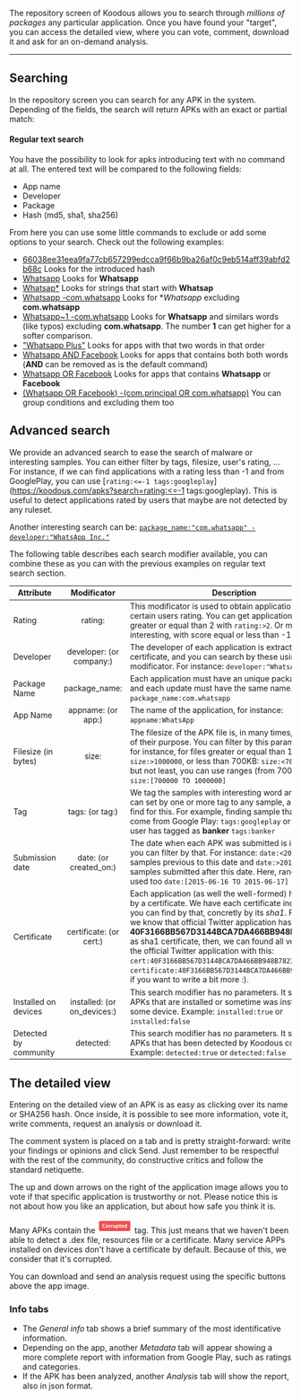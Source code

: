 The repository screen of Koodous allows you to search through _millions of packages_ any particular application. Once you have found your "target", you can access the detailed view, where you can vote, comment, download it and ask for an on-demand analysis. 

***

## Searching

In the repository screen you can search for any APK in the system. Depending of the fields, the search will return APKs with an exact or partial match:

#### Regular text search

You have the possibility to look for apks introducing text with no command at all. The entered text will be compared to the following fields:

- App name
- Developer
- Package
- Hash (md5, sha1, sha256)

From here you can use some little commands to exclude or add some options to your search. Check out the following examples:

- [66038ee31eea9fa77cb657299edcca9f66b9ba26af0c9eb514aff39abfd2b68c](https://koodous.com/apks?search=66038ee31eea9fa77cb657299edcca9f66b9ba26af0c9eb514aff39abfd2b68c) Looks for the introduced hash
- [Whatsapp](https://koodous.com/apks?search=Whatsapp) Looks for **Whatsapp**
- [Whatsap*](https://koodous.com/apks?search=Whatsap*) Looks for strings that start with **Whatsap**
- [Whatsapp -com.whatsapp](https://koodous.com/apks?search=Whatsapp%20-com.whatsapp) Looks for **Whatsapp* excluding **com.whatsapp**
- [Whatsapp~1 -com.whatsapp](https://koodous.com/apks?search=Whatsapp~1%20-com.whatsapp) Looks for **Whatsapp** and similars words (like typos) excluding **com.whatsapp**. The number **1** can get higher for a softer comparison.
- ["Whatsapp Plus"](https://koodous.com/apks?search="Whatsapp%20Plus") Looks for apps with that two words in that order
- [Whatsapp AND Facebook](https://koodous.com/apks?search=Whatsapp%20AND%20Facebook) Looks for apps that contains both both words (**AND** can be removed as is the default command)
- [Whatsapp OR Facebook](https://koodous.com/apks?search=Whatsapp%20OR%20Facebook) Looks for apps that contains **Whatsapp** or **Facebook**
- [(Whatsapp OR Facebook) -(com.principal OR com.whatsapp)](https://koodous.com/apks?search=(Whatsapp%20OR%20Facebook)%20-(com.principal%20OR%20com.whatsapp)) You can group conditions and excluding them too

## Advanced search

We provide an advanced search to ease the search of malware or interesting samples. You can either filter by tags, filesize, user's rating, ... For instance, if we can find applications with a rating less than -1 and from GooglePlay, you can use [```rating:<=-1 tags:googleplay```](https://koodous.com/apks?search=rating:<=-1 tags:googleplay). This is useful to detect applications rated by users that maybe are not detected by any ruleset.

Another interesting search can be: [```package_name:"com.whatsapp" -developer:"WhatsApp Inc."```](https://koodous.com/apks?search=package_name:"com.whatsapp"%20-developer:"WhatsApp%20Inc.")

The following table describes each search modifier available, you can combine these as you can with the previous examples on regular text search section.

| Attribute | Modificator | Description |
| ------------- |:-------------:| ----- |
| Rating | rating: | This modificator is used to obtain application with certain users rating. You can get applications with score greater or equal than 2 with ```rating:>2```. Or more interesting, with score equal or less than -1 ```rating:>=-1``` |
| Developer | developer: (or company:) | The developer of each application is extracted from the certificate, and you can search by these using this modificator. For instance: ```developer:"WhatsApp Inc."``` |
| Package Name | package_name: | Each application must have an unique package name, and each update must have the same name. Example: ```package_name:com.whatsapp``` |
| App Name | appname: (or app:) | The name of the application, for instance: ```appname:WhatsApp``` |
| Filesize (in bytes) | size: | The filesize of the APK file is, in many times, an indicator of their purpose. You can filter by this parameter with, for instance, for files greater or equal than 1MB: ```size:>1000000```, or less than 700KB: ```size:<700000```. Last but not least, you can use ranges (from 700kb to 1MB) ```size:[700000 TO 1000000]``` |
| Tag | tags: (or tag:) | We tag the samples with interesting word and each user can set by one or more tag to any sample, and you can find for this. For example, finding sample that we know come from Google Play: ```tags:googleplay``` or that any user has tagged as **banker** ```tags:banker``` |
| Submission date | date: (or created_on:) | The date when each APK was submitted is indexed and you can filter by that. For instance: ```date:<2015-06-16``` for samples previous to this date and ```date:>2015-06-16``` for samples submitted after this date. Here, ranges can be used too ```date:[2015-06-16 TO 2015-06-17]```
| Certificate | certificate: (or cert:) | Each application (as well the well-formed) has signed by a certificate. We have each certificate indexed and you can find by that, concretly by its *sha1*. For instance, we know that official Twitter application has **40F3166BB567D3144BCA7DA466BB948B782270EA** as sha1 certificate, then, we can found all versions of the official Twitter application with this: ```cert:40F3166BB567D3144BCA7DA466BB948B782270EA``` or ```certificate:40F3166BB567D3144BCA7DA466BB948B782270EA``` if you want to write a bit more :).|
| Installed on devices | installed: (or on_devices:) | This search modifier has no parameters. It search only APKs that are installed or sometime was installed in some device. Example: ```installed:true``` or ```installed:false``` |
| Detected by community | detected: | This search modifier has no parameters. It search only APKs that has been detected by Koodous community. Example: ```detected:true``` or ```detected:false``` |


## The detailed view

Entering on the detailed view of an APK is as easy as clicking over its name or SHA256 hash. Once inside, it is possible to see more information, vote it, write comments, request an analysis or download it.

The comment system is placed on a tab and is pretty straight-forward: write your findings or opinions and click Send. Just remember to be respectful with the rest of the community, do constructive critics and follow the standard netiquette. 

The up and down arrows on the right of the application image allows you to vote if that specific application is trustworthy or not. Please notice this is not about how you like an application, but about how safe you think it is. 

Many APKs contain the ![Corrupted](../img/corrupted-tag.png) tag.  This just means that we haven't been able to detect a .dex file, resources file or a certificate. Many service APPs installed on devices don't have a certificate by default. Because of this, we consider that it's corrupted. 

You can download and send an analysis request using the specific buttons above the app image. 

### Info tabs

* The _General info_ tab shows a brief summary of the most identificative information. 
* Depending on the app, another _Metadata_ tab will appear showing a more complete report with information from Google Play, such as ratings and categories. 
* If the APK has been analyzed, another _Analysis_ tab will show the report, also in json format. 

